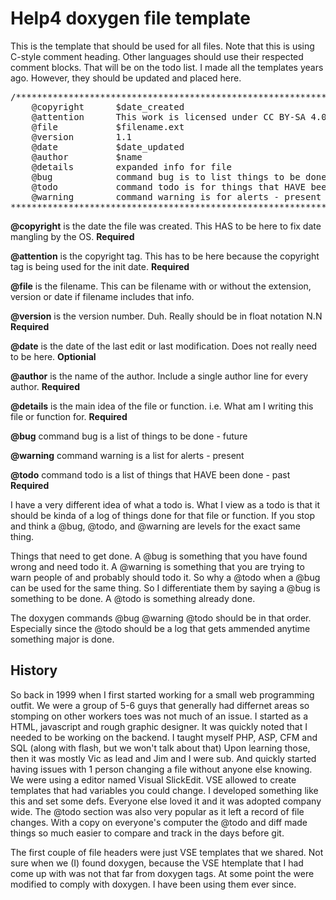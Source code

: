 # Help4 doxygen file template

This is the template that should be used for all files. Note that this is using 
C-style comment heading. Other languages should use their respected comment 
blocks. That will be on the todo list. I made all the templates years ago.
However, they should be updated and placed here.

<pre>
/***************************************************************************//*!
    @copyright      $date_created
    @attention      This work is licensed under CC BY-SA 4.0
    @file           $filename.ext
    @version        1.1
    @date           $date_updated
    @author         $name
    @details        expanded info for file
    @bug            command bug is to list things to be done - future
    @todo           command todo is for things that HAVE been done - past
    @warning        command warning is for alerts - present
***************************************************************************** */
</pre>

**@copyright** is the date the file was created. This HAS to be here to fix date mangling by the OS. **Required**

**@attention** is the copyright tag. This has to be here because the copyright tag is being used for the init date. **Required**

**@file** is the filename. This can be filename with or without the extension, version or date if filename includes that info.

**@version** is the version number. Duh. Really should be in float notation N.N **Required**

**@date** is the date of the last edit or last modification. Does not really need to be here. **Optionial**

**@author** is the name of the author. Include a single author line for every author. **Required**

**@details** is the main idea of the file or function. i.e. What am I writing this file or function for. **Required**

**@bug** command bug is a list of things to be done - future

**@warning** command warning is a list for alerts - present

**@todo** command todo is a list of things that HAVE been done - past **Required**

I have a very different idea of what a todo is. 
What I view as a todo is that it should be kinda of a log of things done for that file or function.
If you stop and think a @bug, @todo, and @warning are levels for the exact same thing.

Things that need to get done. A @bug is something that you have found wrong and need todo it.
A @warning is something that you are trying to warn people of and probably should todo it.
So why a @todo when a @bug can be used for the same thing.
So I differentiate them by saying a @bug is something to be done. A @todo is something already done. 

The doxygen commands @bug @warning @todo should be in that order. 
Especially since the @todo should be a log that gets ammended anytime something major is done.

## History

So back in 1999 when I first started working for a small web programming outfit.
We were a group of 5-6 guys that generally had differnet areas so stomping on other workers toes was not much of an issue.
I started as a HTML, javascript and rough graphic designer. It was quickly noted that I needed to be working on the backend.
I taught myself PHP, ASP, CFM and SQL (along with flash, but we won't talk about that)
Upon learning those, then it was mostly Vic as lead and Jim and I were sub.
And quickly started having issues with 1 person changing a file without anyone else knowing. 
We were using a editor named Visual SlickEdit. VSE allowed to create templates that had variables you could change.
I developed something like this and set some defs. Everyone else loved it and it was adopted company wide. 
The @todo section was also very popular as it left a record of file changes. With a copy on everyone's computer
the @todo and diff made things so much easier to compare and track in the days before git.

The first couple of file headers were just VSE templates that we shared. Not sure when we (I) found doxygen, because the
VSE htemplate that I had come up with was not that far from doxygen tags. At some point the were modified to comply with doxygen.
I have been using them ever since.



